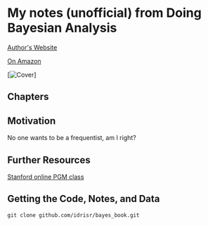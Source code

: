 My notes (unofficial) from Doing Bayesian Analysis
=============
[Author's Website](http://www.indiana.edu/~kruschke/)

[On Amazon](http://www.amazon.com/Doing-Bayesian-Data-Analysis-Tutorial/dp/0123814855/ref=sr_1_1?ie=UTF8&qid=1334179947&sr=8-1)

[![Cover](http://www.indiana.edu/~kruschke/DoingBayesianDataAnalysis/CoverFront.jpg)]

Chapters
-------

Motivation
------------
No one wants to be a frequentist, am I right?

<!--TODO:-->
<!--My prior belief of that statement being true is:-->
<!--put the graph in here-->

Further Resources
------------
[Stanford online PGM class](https://class.coursera.org/pgm/auth/welcome) 

Getting the Code, Notes, and Data
------------
    git clone github.com/idrisr/bayes_book.git
